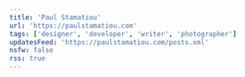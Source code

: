 ```yaml
---
title: 'Paul Stamatiou'
url: 'https://paulstamatiou.com'
tags: ['designer', 'developer', 'writer', 'photographer']
updatesFeed: 'https://paulstamatiou.com/posts.xml'
nsfw: false
rss: true
---
```

